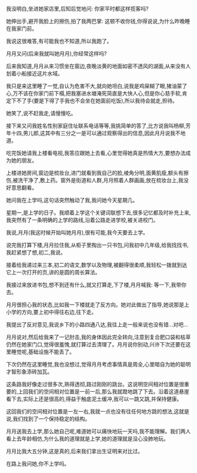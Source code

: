 我没明白,坐进她家店里,后知后觉地问: 你家平时都这样揽客吗?

她伸出手,避开我脸上的擦伤,拍了我两巴掌: 这顿不收你钱,你得说说,为什么昨晚睡在我家门前。

我说这很难答,有可能我也不知道,所以我跑了。

月月又问(后来我就叫她月月),你经常这样吗?

后来我知道,月月从来习惯坐在窗边,夜晚淡黄的地面如密不透风的湖面,从来没有人划着小船接近这片水域。

我只是来这里睡了一觉,自认为危害不大,就向她坦白,说我是鸡屎糊了眼,猪油蒙了心,万不该在你家门前下榻,把我塞进水塘淹死简直是大快人心,但是你心慈手软,肯定下不了手(要是下得了手我也不会坐在她面前吃饭),所以我待会就走,担待。

她笑了,说不赶我走,请慢慢吃。

接下来又问我姓名性别家庭住址联系电话等等,我挑简单的答了,比方说我叫杨柳,芳年十四,男儿郎,这其中有三分之一是可以通过观察得出的信息,因此月月说我不地道。

吃完饭她请我上楼看电视,我答应跟她上去看,心里觉得她真是热情大方,要想办法成为她的朋友。

上楼进她房间,窗边是梳妆台,进门就看到我自己的脸,棱角分明,面黄肌瘦,额头有擦伤,被洗干净了,敷上药。窗外是街道和人群,月月照着人群画画,放在梳妆台上,我没好意思翻看。

她问我在上学吗,这句话突然触动了我,我问她今天星期几。

星期一,是上学的日子。我顺着上学这个关键词联想下去,很多记忆都及时补充上来,我突然有了一条明确的上学的路线,沿着公路走进学校,被关进校门。

我说,月月(我这时候开始叫她月月),很有可能,我今天要去上学。

说完我打算下楼,月月拉住我,从柜子里掏出一只书包,问我初中几年级,给我找找书,我赶紧想了想,初二,我说。

接着给我递过来三本,初二的语文,数学以及物理,被翻得很柔顺,我轻松一拨就到达它上一次打开的页,讲的是圆的周长算法。

我接过来放进书包,想不到还有什么,就又打算走,下了楼,月月喊我: 等一下,我带你去。

月月很担心我的状态,比如我一下楼就走了反方向。她对此做出了指导,她说那是上小学的方向,要上初中得往右边,往下走。

我提出了反对意见,我说乡下的小路四通八达,我往上走一般来说也没有错...对吧...

月月说对,然后给我来了一记肘击,我的身体因此完全转向,注意到复合肥口袋和枯草仍然在她家门口,觉得很羞愧,就打算过去清理了。月月说你别动,兴许下次还要在这里睡觉呢,基础设施不能丢了。

下次仍然在这里睡觉,我也没想过,觉得月月考虑事情真是周全,心里暗自为她的聪明才智形象添砖加瓦。

这条路我好像走过很多次,熟得透彻,路过刚刚的跳台。这说明空间相对位置是很重要的,上回我们的空间相对位置是一前一后,那么我就蹬地跳了下去。沿着这道悬崖看下去,实际上还是很高的,得益于触底泥土缓冲,我可以一跳又跳,并保持健康。

这回我们的空间相对位置是一左一右,我就一点也没有往任何地方跳的想法,这就是说,我们找到了一个保持稳定的结构。

月月送我去上学,那么她自己呢,难道她可以痛快地玩一天吗,我不能理解。我们两人看上去年龄相仿,为什么我的道理就是上学,她的道理就是没心没肺地玩。

月月比我大五分钟,这是真的,后来我们拿出生证明来对比过。

在路上我问她,你不上学吗。
